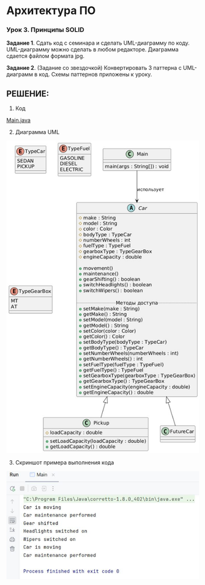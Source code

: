 # Архитектура ПО
### Урок 3. Принципы SOLID

**Задание 1**. Сдать код с семинара и сделать UML-диаграмму по коду. 
UML-диаграмму можно сделать в любом редакторе. 
Диаграмма сдается файлом формата jpg.

**Задание 2**. (Задание со звездочкой) 
Конвертировать 3 паттерна с UML-диаграмм в код. 
Схемы паттернов приложены к уроку.

## РЕШЕНИЕ:

1. Код

[Main.java](src/Main.java)

2. Диаграмма UML

 ![](02.jpg)

3. Скриншот примера выполнения кода

  ![](01.jpg)  
   

   

